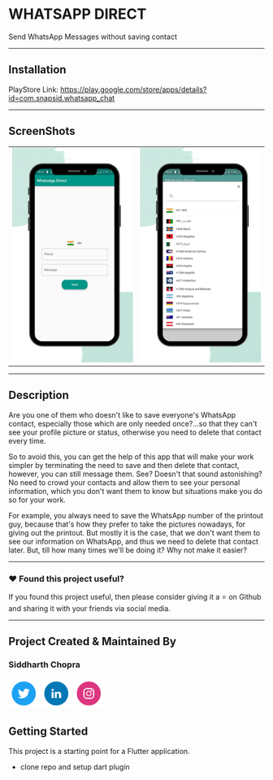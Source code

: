 # WHATSAPP DIRECT

Send WhatsApp Messages without saving contact

---

## Installation

PlayStore Link:
https://play.google.com/store/apps/details?id=com.snapsid.whatsapp_chat

---

## ScreenShots


|                                                           |                                                           |
| --------------------------------------------------------- | --------------------------------------------------------- |
| <img src="screenshots/1.png"  width="300"/> | <img src="screenshots/2.png" width="300"/>  |


---

## Description
Are you one of them who doesn't like to save everyone's WhatsApp contact, especially those which are only needed once?...so that they can't see your profile picture or status, otherwise you need to delete that contact every time.

So to avoid this, you can get the help of this app that will make your work simpler by terminating the need to save and then delete that contact, however, you can still message them. See? Doesn't that sound astonishing? No need to crowd your contacts and allow them to see your personal information, which you don't want them to know but situations make you do so for your work.

For example, you always need to save the WhatsApp number of the printout guy, because that's how they prefer to take the pictures nowadays, for giving out the printout. But mostly it is the case, that we don't want them to see our information on WhatsApp, and thus we need to delete that contact later. But, till how many times we'll be doing it?
Why not make it easier?


---

### :heart: Found this project useful?

If you found this project useful, then please consider giving it a :star: on Github and sharing it with your friends via social media.

---

## Project Created & Maintained By

### Siddharth Chopra

<a href="https://twitter.com/sidd_art_"><img src="https://github.com/aritraroy/social-icons/blob/master/twitter-icon.png?raw=true" width="60"></a>
<a href="https://linkedin.com/in/siddharthchopra1/"><img src="https://github.com/aritraroy/social-icons/blob/master/linkedin-icon.png?raw=true" width="60"></a>
<a href="https://instagram.com/siddharth_chopra"><img src="https://github.com/aritraroy/social-icons/blob/master/instagram-icon.png?raw=true" width="60"></a>



## Getting Started

This project is a starting point for a Flutter application.

- clone repo and setup dart plugin


